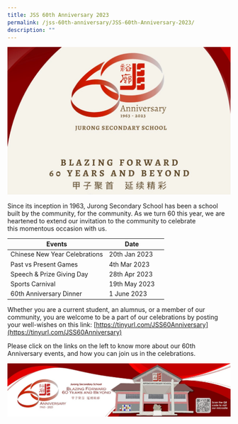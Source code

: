 ```yaml
---
title: JSS 60th Anniversary 2023
permalink: /jss-60th-anniversary/JSS-60th-Anniversary-2023/
description: ""
---
```

![](/images/60th%20Anniversary%20Logo.jpeg)

Since its inception in 1963, Jurong Secondary School has been a school built by the community, for the community. As we turn 60 this year, we are heartened to extend our invitation to the community to celebrate this momentous occasion with us.

| Events | Date |  |
| -------- | -------- | -------- |
| Chinese New Year Celebrations     | 20th Jan 2023    
| Past vs Present Games   | 4th Mar 2023
| Speech & Prize Giving Day    | 28th Apr 2023     |   |
| Sports Carnival     | 19th May 2023    |    |
| 60th Anniversary Dinner     | 1 June 2023    |      |

Whether you are a current student, an alumnus, or a member of our community, you are welcome to be a part of our celebrations by posting your well-wishes on this link: [https://tinyurl.com/JSS60Anniversary](https://tinyurl.com/JSS60Anniversary)  

  

Please click on the links on the left to know more about our 60th Anniversary events, and how you can join us in the celebrations.

![](/images/60th%20Anniversary%20Bottom%20Banner.jpeg)